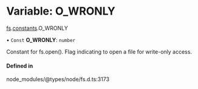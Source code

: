 # Variable: O\_WRONLY

[fs](../modules/fs.md).[constants](../modules/fs.constants.md).O_WRONLY

• `Const` **O\_WRONLY**: `number`

Constant for fs.open(). Flag indicating to open a file for write-only access.

#### Defined in

node_modules/@types/node/fs.d.ts:3173
